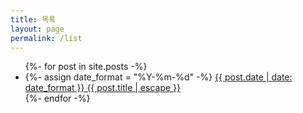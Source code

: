 ```yaml
---
title: 목록
layout: page
permalink: /list
---
```


<ul class="hr-line">
{%- for post in site.posts -%}
<li>
  {%- assign date_format = "%Y-%m-%d" -%}
  <a href="{{ post.url | relative_url }}">{{ post.date | date: date_format }} {{ post.title | escape }}</a>
</li>
{%- endfor -%}
</ul>